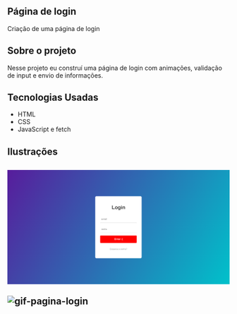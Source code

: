<h2>Página de login</h2>
<p> Criação de uma página de login</p>

<h2>Sobre o projeto</h2>
<p> Nesse projeto eu construí uma página de login com animações, validação de input e envio de informações.
  
<h2>Tecnologias Usadas</h2>
<ul>
 <li>HTML</li>
 <li>CSS</li>
 <li>JavaScript e fetch</li>
</ul>

<h2>Ilustrações<h2>
 <img src="./pagina-login.png">
<a href="![gif-pagina-login](https://user-images.githubusercontent.com/65471750/167302154-8e0385c5-6d8f-4151-85ea-29739df8ff4f.gif)"></a>

![gif-pagina-login](https://user-images.githubusercontent.com/65471750/167302154-8e0385c5-6d8f-4151-85ea-29739df8ff4f.gif)

